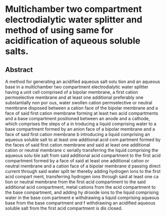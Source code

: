 # Multichamber two compartment electrodialytic water splitter and method of using same for acidification of aqueous soluble salts.

## Abstract
A method for generating an acidified aqueous salt solu tion and an aqueous base in a multichamber two compartment electrodialytic water splitter having a unit cell comprised of a bipolar membrane, a first cation permselective membrane and at least one additional preferably one substantially non por ous, water swollen cation permselective or neutral membrane disposed between a cation face of the bipolar membrane and a face of said first cation membrane forming at least two acid compartments and a base compartment positioned between an anode and a cathode, which comprises the steps of a in troducing a liquid comprising water to a base compartment formed by an anion face of a bipolar membrane and a face of said first cation membrane b introducing a liquid comprising an aqueous soluble salt to at least one additional acid com partment formed by the faces of said first cation membrane and said at least one additional cation or neutral membrane c serially transferring the liquid comprising the aqueous solu ble salt from said additional acid compartment to the first acid compartment formed by a face of said at least one additional cation or neutral membrane and a cation face of a bipolar membrane d passing direct current through said water split ter thereby adding hydrogen ions to the first acid compart ment, transferring hydrogen ions through said at least one ca tion or neutral membrane from the first acid compartment to the said additional acid compartment, metal cations from the acid compartment to the base compartment, and adding hy droxide ions to the liquid comprising water in the base com partment e withdrawing a liquid comprising aqueous base from the base compartment and f withdrawing an acidified aqueous soluble salt from the first acid compartment is dis closed.